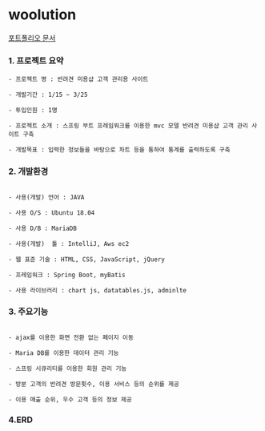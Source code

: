 # woolution

[포트폴리오 문서](https://github.com/hanbong5938/woolution/blob/master/Woolution%20%EB%AC%B8%EC%84%9C.pdf)

### 1. 프로젝트 요약
```
- 프로젝트 명 : 반려견 미용샵 고객 관리용 사이트

- 개발기간 : 1/15 ~ 3/25

- 투입인원 : 1명

- 프로젝트 소개 : 스프링 부트 프레임워크를 이용한 mvc 모델 반려견 미용샵 고객 관리 사이트 구축

- 개발목표 : 입력한 정보들을 바탕으로 차트 등을 통하여 통계를 출력하도록 구축
```

### 2. 개발환경
```

- 사용(개발) 언어 : JAVA

- 사용 O/S : Ubuntu 18.04

- 사용 D/B : MariaDB

- 사용(개발)  툴 : IntelliJ, Aws ec2

- 웹 표준 기술 : HTML, CSS, JavaScript, jQuery

- 프레임워크 : Spring Boot, myBatis

- 사용 라이브러리 : chart js, datatables.js, adminlte
```

### 3. 주요기능
```

- ajax를 이용한 화면 전환 없는 페이지 이동

- Maria DB를 이용한 데이터 관리 기능

- 스프링 시큐리티를 이용한 회원 관리 기능 

- 방분 고객의 반려견 방문횟수, 이용 서비스 등의 순위를 제공

- 이용 매출 순위, 우수 고객 등의 정보 제공
```

### 4.ERD
